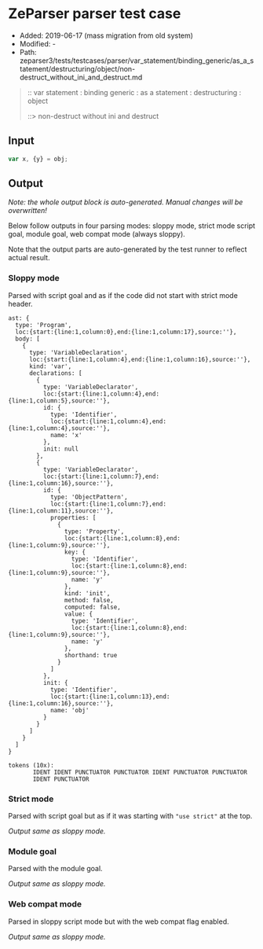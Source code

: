 # ZeParser parser test case

- Added: 2019-06-17 (mass migration from old system)
- Modified: -
- Path: zeparser3/tests/testcases/parser/var_statement/binding_generic/as_a_statement/destructuring/object/non-destruct_without_ini_and_destruct.md

> :: var statement : binding generic : as a statement : destructuring : object
>
> ::> non-destruct without ini and destruct

## Input

`````js
var x, {y} = obj;
`````

## Output

_Note: the whole output block is auto-generated. Manual changes will be overwritten!_

Below follow outputs in four parsing modes: sloppy mode, strict mode script goal, module goal, web compat mode (always sloppy).

Note that the output parts are auto-generated by the test runner to reflect actual result.

### Sloppy mode

Parsed with script goal and as if the code did not start with strict mode header.

`````
ast: {
  type: 'Program',
  loc:{start:{line:1,column:0},end:{line:1,column:17},source:''},
  body: [
    {
      type: 'VariableDeclaration',
      loc:{start:{line:1,column:4},end:{line:1,column:16},source:''},
      kind: 'var',
      declarations: [
        {
          type: 'VariableDeclarator',
          loc:{start:{line:1,column:4},end:{line:1,column:5},source:''},
          id: {
            type: 'Identifier',
            loc:{start:{line:1,column:4},end:{line:1,column:4},source:''},
            name: 'x'
          },
          init: null
        },
        {
          type: 'VariableDeclarator',
          loc:{start:{line:1,column:7},end:{line:1,column:16},source:''},
          id: {
            type: 'ObjectPattern',
            loc:{start:{line:1,column:7},end:{line:1,column:11},source:''},
            properties: [
              {
                type: 'Property',
                loc:{start:{line:1,column:8},end:{line:1,column:9},source:''},
                key: {
                  type: 'Identifier',
                  loc:{start:{line:1,column:8},end:{line:1,column:9},source:''},
                  name: 'y'
                },
                kind: 'init',
                method: false,
                computed: false,
                value: {
                  type: 'Identifier',
                  loc:{start:{line:1,column:8},end:{line:1,column:9},source:''},
                  name: 'y'
                },
                shorthand: true
              }
            ]
          },
          init: {
            type: 'Identifier',
            loc:{start:{line:1,column:13},end:{line:1,column:16},source:''},
            name: 'obj'
          }
        }
      ]
    }
  ]
}

tokens (10x):
       IDENT IDENT PUNCTUATOR PUNCTUATOR IDENT PUNCTUATOR PUNCTUATOR
       IDENT PUNCTUATOR
`````

### Strict mode

Parsed with script goal but as if it was starting with `"use strict"` at the top.

_Output same as sloppy mode._

### Module goal

Parsed with the module goal.

_Output same as sloppy mode._

### Web compat mode

Parsed in sloppy script mode but with the web compat flag enabled.

_Output same as sloppy mode._
